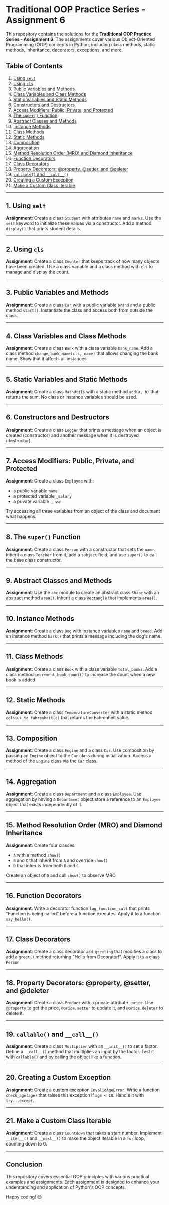 # Traditional OOP Practice Series - Assignment 6

This repository contains the solutions for the **Traditional OOP Practice Series - Assignment 6**. The assignments cover various Object-Oriented Programming (OOP) concepts in Python, including class methods, static methods, inheritance, decorators, exceptions, and more.

## Table of Contents
1. [Using `self`](#using-self)
2. [Using `cls`](#using-cls)
3. [Public Variables and Methods](#public-variables-and-methods)
4. [Class Variables and Class Methods](#class-variables-and-class-methods)
5. [Static Variables and Static Methods](#static-variables-and-static-methods)
6. [Constructors and Destructors](#constructors-and-destructors)
7. [Access Modifiers: Public, Private, and Protected](#access-modifiers-public-private-and-protected)
8. [The `super()` Function](#the-super-function)
9. [Abstract Classes and Methods](#abstract-classes-and-methods)
10. [Instance Methods](#instance-methods)
11. [Class Methods](#class-methods)
12. [Static Methods](#static-methods)
13. [Composition](#composition)
14. [Aggregation](#aggregation)
15. [Method Resolution Order (MRO) and Diamond Inheritance](#method-resolution-order-mro-and-diamond-inheritance)
16. [Function Decorators](#function-decorators)
17. [Class Decorators](#class-decorators)
18. [Property Decorators: @property, @setter, and @deleter](#property-decorators-property-setter-and-deleter)
19. [`callable()` and `__call__()`](#callable-and-__call__-method)
20. [Creating a Custom Exception](#creating-a-custom-exception)
21. [Make a Custom Class Iterable](#make-a-custom-class-iterable)

---

## 1. Using `self`

**Assignment**: Create a class `Student` with attributes `name` and `marks`. Use the `self` keyword to initialize these values via a constructor. Add a method `display()` that prints student details.

---

## 2. Using `cls`

**Assignment**: Create a class `Counter` that keeps track of how many objects have been created. Use a class variable and a class method with `cls` to manage and display the count.

---

## 3. Public Variables and Methods

**Assignment**: Create a class `Car` with a public variable `brand` and a public method `start()`. Instantiate the class and access both from outside the class.

---

## 4. Class Variables and Class Methods

**Assignment**: Create a class `Bank` with a class variable `bank_name`. Add a class method `change_bank_name(cls, name)` that allows changing the bank name. Show that it affects all instances.

---

## 5. Static Variables and Static Methods

**Assignment**: Create a class `MathUtils` with a static method `add(a, b)` that returns the sum. No class or instance variables should be used.

---

## 6. Constructors and Destructors

**Assignment**: Create a class `Logger` that prints a message when an object is created (constructor) and another message when it is destroyed (destructor).

---

## 7. Access Modifiers: Public, Private, and Protected

**Assignment**: Create a class `Employee` with:
- a public variable `name`
- a protected variable `_salary`
- a private variable `__ssn`

Try accessing all three variables from an object of the class and document what happens.

---

## 8. The `super()` Function

**Assignment**: Create a class `Person` with a constructor that sets the `name`. Inherit a class `Teacher` from it, add a `subject` field, and use `super()` to call the base class constructor.

---

## 9. Abstract Classes and Methods

**Assignment**: Use the `abc` module to create an abstract class `Shape` with an abstract method `area()`. Inherit a class `Rectangle` that implements `area()`.

---

## 10. Instance Methods

**Assignment**: Create a class `Dog` with instance variables `name` and `breed`. Add an instance method `bark()` that prints a message including the dog's name.

---

## 11. Class Methods

**Assignment**: Create a class `Book` with a class variable `total_books`. Add a class method `increment_book_count()` to increase the count when a new book is added.

---

## 12. Static Methods

**Assignment**: Create a class `TemperatureConverter` with a static method `celsius_to_fahrenheit(c)` that returns the Fahrenheit value.

---

## 13. Composition

**Assignment**: Create a class `Engine` and a class `Car`. Use composition by passing an `Engine` object to the `Car` class during initialization. Access a method of the `Engine` class via the `Car` class.

---

## 14. Aggregation

**Assignment**: Create a class `Department` and a class `Employee`. Use aggregation by having a `Department` object store a reference to an `Employee` object that exists independently of it.

---

## 15. Method Resolution Order (MRO) and Diamond Inheritance

**Assignment**: Create four classes:
- `A` with a method `show()`
- `B` and `C` that inherit from `A` and override `show()`
- `D` that inherits from both `B` and `C`

Create an object of `D` and call `show()` to observe MRO.

---

## 16. Function Decorators

**Assignment**: Write a decorator function `log_function_call` that prints "Function is being called" before a function executes. Apply it to a function `say_hello()`.

---

## 17. Class Decorators

**Assignment**: Create a class decorator `add_greeting` that modifies a class to add a `greet()` method returning "Hello from Decorator!". Apply it to a class `Person`.

---

## 18. Property Decorators: @property, @setter, and @deleter

**Assignment**: Create a class `Product` with a private attribute `_price`. Use `@property` to get the price, `@price.setter` to update it, and `@price.deleter` to delete it.

---

## 19. `callable()` and `__call__()`

**Assignment**: Create a class `Multiplier` with an `__init__()` to set a factor. Define a `__call__()` method that multiplies an input by the factor. Test it with `callable()` and by calling the object like a function.

---

## 20. Creating a Custom Exception

**Assignment**: Create a custom exception `InvalidAgeError`. Write a function `check_age(age)` that raises this exception if `age < 18`. Handle it with `try...except`.

---

## 21. Make a Custom Class Iterable

**Assignment**: Create a class `Countdown` that takes a start number. Implement `__iter__()` and `__next__()` to make the object iterable in a `for` loop, counting down to 0.

---

## Conclusion

This repository covers essential OOP principles with various practical examples and assignments. Each assignment is designed to enhance your understanding and application of Python's OOP concepts.

Happy coding! 😊
